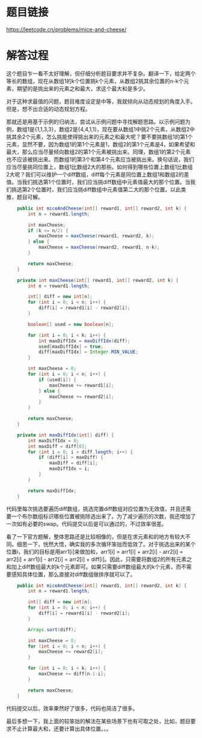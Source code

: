 # 题目链接
https://leetcode.cn/problems/mice-and-cheese/

# 解答过程
这个题目乍一看不太好理解，但仔细分析题目要求并不复杂。翻译一下，给定两个等长的数组，现在从数组1的k个位置挑k个元素，从数组2挑其余位置的n-k个元素，期望的是挑出来的元素之和最大，求这个最大和是多少。

对于这种求最值的问题，题目难度设定是中等，我就倾向从动态规划的角度入手。但是，想不出合适的动态规划方程。

那就还是用基于示例的归纳法，尝试从示例问题中寻找解题思路。以示例问题为例，数组1是{1,1,3,3}，数组2是{4,4,1,1}，现在要从数组1中挑2个元素，从数组2中挑其余2个元素，怎么挑能使得挑出来的元素之和最大呢？要不要挑数组1的第1个元素，显然不要，因为数组1的第1个元素是1，数组2的第1个元素是4，如果希望和最大，那么应当尽量倾向数组2的第1个元素被挑出来。同理，数组1的第2个元素也不应该被挑出来。而数组1的第3个和第4个元素应当被挑出来。换句话说，我们应当尽量挑同位置上，数组1比数组2大的那些。如何得到哪些位置上数组1比数组2大呢？我们可以维护一个diff数组，diff每个元素是同位置上数组1和数组2的差值。当我们挑选第1个位置时，我们应当挑diff数组中元素值最大的那个位置。当我们挑选第2个位置时，我们应当挑diff数组中元素值第二大的那个位置。以此类推，题目可解。

```java
	public int miceAndCheese(int[] reward1, int[] reward2, int k) {
		int n = reward1.length;

		int maxCheese;
		if (k <= n/2) {
			maxCheese = maxCheese(reward1, reward2, k);
		} else {
			maxCheese = maxCheese(reward2, reward1, n-k);
		}

		return maxCheese;
	}

	private int maxCheese(int[] reward1, int[] reward2, int k) {
		int n = reward1.length;

		int[] diff = new int[n];
		for (int i = 0; i < n; i++) {
			diff[i] = reward1[i] - reward2[i];
		}

		boolean[] used = new boolean[n];

		for (int i = 0; i < k; i++) {
			int maxDiffIdx = maxDiffIdx(diff);
			used[maxDiffIdx] = true;
			diff[maxDiffIdx] = Integer.MIN_VALUE;
		}

		int maxCheese = 0;
		for (int i = 0; i < n; i++) {
			if (used[i]) {
				maxCheese += reward1[i];
			} else {
				maxCheese += reward2[i];
			}
		}

		return maxCheese;
	}

	private int maxDiffIdx(int[] diff) {
		int maxDiffIdx = 0;
		int maxDiff = diff[0];
		for (int i = 0; i < diff.length; i++) {
			if (diff[i] > maxDiff) {
				maxDiff = diff[i];
				maxDiffIdx = i;
			}
		}

		return maxDiffIdx;
	}
```

代码里每次挑选要遍历diff数组，挑选完置diff数组对应位置为无效值，并且还需要一个布尔数组标识哪些位置被挑除选出来了。为了减少遍历的次数，我还增加了一次如有必要的swap。代码提交以后是可以通过的，不过效率很差。

看了一下官方题解，整体思路还是比较相像的，但是在求元素和的地方有较大不同。细思一下，恍然大悟，确实我的多次循环笨拙而低效了。对于挑选出来的某个位置i，我们的目标是用arr1\[i\]来做加和，arr1\[i\] = arr1\[i\] + arr2\[i\] - arr2\[i\] = arr2\[i\] + arr1\[i\] - arr2\[i\] = arr2\[i\] + diff\[i\]。因此，只需要将数组2的所有元素之和加上diff数组最大的k个元素即可。如果只需要diff数组最大的k个元素，而不需要感知具体位置，那么直接对diff数组做排序就可以了。

```java
	public int miceAndCheese(int[] reward1, int[] reward2, int k) {
		int n = reward1.length;

		int[] diff = new int[n];
		for (int i = 0; i < n; i++) {
			diff[i] = reward1[i] - reward2[i];
		}

		Arrays.sort(diff);

		int maxCheese = 0;
		for (int i = 0; i < n; i++) {
			maxCheese += reward2[i];
		}

		for (int i = 0; i < k; i++) {
			maxCheese += diff[n-1-i];
		}

		return maxCheese;
	}
```

代码提交以后，效率果然好了很多，代码也简洁了很多。

最后多想一下，我上面的较笨拙的解法在某些场景下也有可取之处，比如，题目要求不止计算最大和，还要计算出具体位置。。。